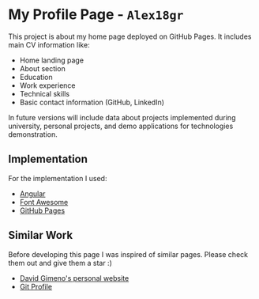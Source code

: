 # My Profile Page - `Alex18gr`

This project is about my home page deployed on GitHub Pages. It includes main CV information like:

- Home landing page
- About section
- Education
- Work experience
- Technical skills
- Basic contact information (GitHub, LinkedIn)


In future versions will include data about projects implemented during university, personal projects, and demo applications for technologies demonstration.

## Implementation

For the implementation I used:

- [Angular](https://angular.dev/)
- [Font Awesome](https://fontawesome.com/)
- [GitHub Pages](https://pages.github.com/)

## Similar Work

Before developing this page I was inspired of similar pages. Please check them out and give them a star :) 

- [David Gimeno's personal website](https://github.com/daliife/dgm-website-angular)
- [Git Profile](https://github.com/arifszn/gitprofile)
